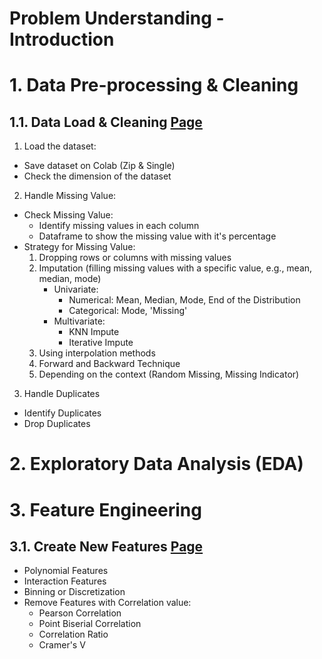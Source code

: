 # Problem Understanding - Introduction


# 1. Data Pre-processing & Cleaning
## 1.1. Data Load & Cleaning [Page](https://github.com/RifatMuhtasim/Data_Science_Workflow/blob/main/1.1.Data_Load_And_Cleaning.ipynb)
1. Load the dataset:
  - Save dataset on Colab (Zip & Single)
  - Check the dimension of the dataset
2. Handle Missing Value:
  - Check Missing Value:
    - Identify missing values in each column
    - Dataframe to show the missing value with it's percentage
  - Strategy for Missing Value:
    1. Dropping rows or columns with missing values
    2. Imputation (filling missing values with a specific value, e.g., mean, median, mode)
        - Univariate:
          - Numerical: Mean, Median, Mode, End of the Distribution
          - Categorical: Mode, 'Missing'
        - Multivariate:
          - KNN Impute
          - Iterative Impute
    3. Using interpolation methods
    4. Forward and Backward Technique
    5. Depending on the context (Random Missing, Missing Indicator)
3. Handle Duplicates
  - Identify Duplicates
  - Drop Duplicates
     

# 2. Exploratory Data Analysis (EDA)


# 3. Feature Engineering
## 3.1. Create New Features [Page](https://github.com/RifatMuhtasim/Data_Science_Workflow/blob/main/3.1.Create_New_Features.ipynb)
- Polynomial Features
- Interaction Features
- Binning or Discretization
- Remove Features with Correlation value:
  - Pearson Correlation
  - Point Biserial Correlation
  - Correlation Ratio
  - Cramer's V
